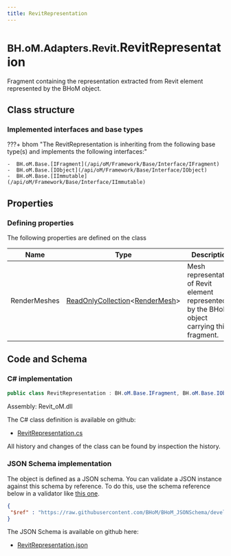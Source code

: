 ```yaml
---
title: RevitRepresentation
---
```


# <small>BH.oM.Adapters.Revit.</small>**RevitRepresentation**

Fragment containing the representation extracted from Revit element represented by the BHoM object.

## Class structure

### Implemented interfaces and base types

???+ bhom "The RevitRepresentation is inheriting from the following base type(s) and implements the following interfaces:"

    -  BH.oM.Base.[IFragment](/api/oM/Framework/Base/Interface/IFragment)
    -  BH.oM.Base.[IObject](/api/oM/Framework/Base/Interface/IObject)
    -  BH.oM.Base.[IImmutable](/api/oM/Framework/Base/Interface/IImmutable)


## Properties



### Defining properties

The following properties are defined on the class

| Name             | Type             | Description      | Quantity         |
|------------------|------------------|------------------|------------------|
| RenderMeshes | [ReadOnlyCollection](https://learn.microsoft.com/en-us/dotnet/api/System.Collections.ObjectModel.ReadOnlyCollection-1?view=netstandard-2.0)&lt;[RenderMesh](/api/oM/Graphics/Graphics/Render/RenderMesh)&gt; | Mesh representation of Revit element represented by the BHoM object carrying this fragment. | - |


## Code and Schema

### C# implementation

``` C# title="C#"
public class RevitRepresentation : BH.oM.Base.IFragment, BH.oM.Base.IObject, BH.oM.Base.IImmutable
```

Assembly: Revit_oM.dll

The C# class definition is available on github:

- [RevitRepresentation.cs](https://github.com/BHoM/Revit_Toolkit/blob/develop/Revit_oM/Misc\RevitRepresentation.cs)

All history and changes of the class can be found by inspection the history.
### JSON Schema implementation

The object is defined as a JSON schema. You can validate a JSON instance against this schema by reference. To do this, use the schema reference below in a validator like [this one](https://www.jsonschemavalidator.net/).

``` json title="JSON Schema"
{
 "$ref" : "https://raw.githubusercontent.com/BHoM/BHoM_JSONSchema/develop/Revit_oM/RevitRepresentation.json"
}
```

The JSON Schema is available on github here:

- [RevitRepresentation.json](https://github.com/BHoM/BHoM_JSONSchema/blob/develop/Revit_oM/RevitRepresentation.json)
